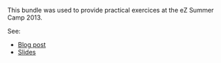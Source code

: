 This bundle was used to provide practical exercices at the eZ Summer Camp 2013.

See:
* [Blog post](http://damien.pobel.fr/post/ez-publish-public-api-ezsummercamp)
* [Slides](http://dpobel.github.io/slides-ez/public-api.html)
